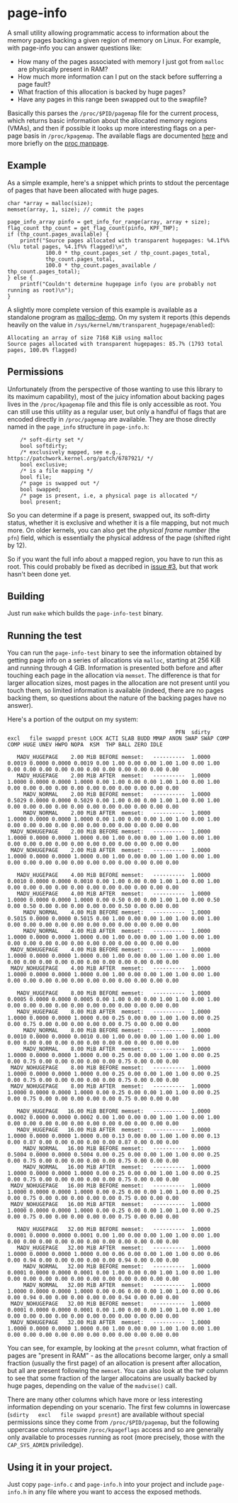 # page-info

A small utility allowing programmatic access to information about the memory pages backing a given region of memory on Linux. For example, with page-info you can answer questions like:

 - How many of the pages associated with memory I just got from `malloc` are physically present in RAM?
 - How much more information can I put on the stack before sufferring a page fault?
 - What fraction of this allocation is backed by huge pages?
 - Have any pages in this range been swapped out to the swapfile?

Basically this parses the `/proc/$PID/pagemap` file for the current process, which returns basic information about the allocated memory regions (VMAs), and then if possible it looks up more interesting flags on a per-page basis in `/proc/kpagemap`. The available flags are documented [here](https://www.kernel.org/doc/Documentation/vm/pagemap.txt) and more briefly on the [proc manpage](http://man7.org/linux/man-pages/man5/proc.5.html).

## Example

As a simple example, here's a snippet which prints to stdout the percentage of pages that have been allocated with huge pages.

```
char *array = malloc(size);
memset(array, 1, size); // commit the pages

page_info_array pinfo = get_info_for_range(array, array + size);
flag_count thp_count = get_flag_count(pinfo, KPF_THP);
if (thp_count.pages_available) {
    printf("Source pages allocated with transparent hugepages: %4.1f%% (%lu total pages, %4.1f%% flagged)\n",
            100.0 * thp_count.pages_set / thp_count.pages_total,
            thp_count.pages_total,
            100.0 * thp_count.pages_available / thp_count.pages_total);
} else {
    printf("Couldn't determine hugepage info (you are probably not running as root)\n");
}
```

A slightly more complete version of this example is available as a standalone program as [malloc-demo](malloc-demo.c). On my system it reports (this depends heavily on the value in `/sys/kernel/mm/transparent_hugepage/enabled`):

```
Allocating an array of size 7168 KiB using malloc
Source pages allocated with transparent hugepages: 85.7% (1793 total pages, 100.0% flagged)
```

## Permissions

Unfortunately (from the perspective of those wanting to use this library to its maximum capability), most of the juicy infomation about backing pages lives in the `/proc/kpagemap` file and this file is only accessible as root. You can still use this utility as a regular user, but only a handful of flags that are encoded directly in `/proc/pagemap` are available. They are those directly named in the `page_info` structure in `page-info.h`:

```
    /* soft-dirty set */
    bool softdirty;
    /* exclusively mapped, see e.g., https://patchwork.kernel.org/patch/6787921/ */
    bool exclusive;
    /* is a file mapping */
    bool file;
    /* page is swapped out */
    bool swapped;
    /* page is present, i.e, a physical page is allocated */
    bool present;
```

So you can determine if a page is present, swapped out, its soft-dirty status, whether it is exclusive and whether it is a file mapping, but not much more. On older kernels, you can also get the _physical frame number_ (the `pfn`) field, which is essentially the physical address of the page (shifted right by 12).

So if you want the full info about a mapped region, you have to run this as root. This could probably be fixed as decribed in [issue #3](https://github.com/travisdowns/page-info/issues/2), but that work hasn't been done yet.

## Building

Just run `make` which builds the `page-info-test` binary.

## Running the test

You can run the `page-info-test` binary to see the information obtained by getting page info on a series of allocations via `malloc`, starting at 256 KiB and running through 4 GiB. Information is presented both before and after touching each page in the allocation via `memset`. The difference is that for larger allocation sizes, most pages in the allocation are not present until you touch them, so limited information is available (indeed, there are no pages backing them, so questions about the nature of the backing pages have no answer). 

Here's a portion of the output on my system:

```
                                                     PFN  sdirty   excl   file swappd presnt LOCK ACTI SLAB BUDD MMAP ANON SWAP SWAP COMP COMP HUGE UNEV HWPO NOPA  KSM  THP BALL ZERO IDLE 

   MADV_HUGEPAGE    2.00 MiB BEFORE memset:   ----------  1.0000 0.0019 0.0000 0.0000 0.0019 0.00 1.00 0.00 0.00 1.00 1.00 0.00 1.00 0.00 0.00 0.00 0.00 0.00 0.00 0.00 0.00 0.00 0.00 0.00
   MADV_HUGEPAGE    2.00 MiB AFTER  memset:   ----------  1.0000 1.0000 0.0000 0.0000 1.0000 0.00 1.00 0.00 0.00 1.00 1.00 0.00 1.00 0.00 0.00 0.00 0.00 0.00 0.00 0.00 0.00 0.00 0.00 0.00
     MADV_NORMAL    2.00 MiB BEFORE memset:   ----------  1.0000 0.5029 0.0000 0.0000 0.5029 0.00 1.00 0.00 0.00 1.00 1.00 0.00 1.00 0.00 0.00 0.00 0.00 0.00 0.00 0.00 0.00 0.00 0.00 0.00
     MADV_NORMAL    2.00 MiB AFTER  memset:   ----------  1.0000 1.0000 0.0000 0.0000 1.0000 0.00 1.00 0.00 0.00 1.00 1.00 0.00 1.00 0.00 0.00 0.00 0.00 0.00 0.00 0.00 0.00 0.00 0.00 0.00
 MADV_NOHUGEPAGE    2.00 MiB BEFORE memset:   ----------  1.0000 1.0000 0.0000 0.0000 1.0000 0.00 1.00 0.00 0.00 1.00 1.00 0.00 1.00 0.00 0.00 0.00 0.00 0.00 0.00 0.00 0.00 0.00 0.00 0.00
 MADV_NOHUGEPAGE    2.00 MiB AFTER  memset:   ----------  1.0000 1.0000 0.0000 0.0000 1.0000 0.00 1.00 0.00 0.00 1.00 1.00 0.00 1.00 0.00 0.00 0.00 0.00 0.00 0.00 0.00 0.00 0.00 0.00 0.00

   MADV_HUGEPAGE    4.00 MiB BEFORE memset:   ----------  1.0000 0.0010 0.0000 0.0000 0.0010 0.00 1.00 0.00 0.00 1.00 1.00 0.00 1.00 0.00 0.00 0.00 0.00 0.00 0.00 0.00 0.00 0.00 0.00 0.00
   MADV_HUGEPAGE    4.00 MiB AFTER  memset:   ----------  1.0000 1.0000 0.0000 0.0000 1.0000 0.00 0.50 0.00 0.00 1.00 1.00 0.00 0.50 0.00 0.50 0.00 0.00 0.00 0.00 0.00 0.50 0.00 0.00 0.00
     MADV_NORMAL    4.00 MiB BEFORE memset:   ----------  1.0000 0.5015 0.0000 0.0000 0.5015 0.00 1.00 0.00 0.00 1.00 1.00 0.00 1.00 0.00 0.00 0.00 0.00 0.00 0.00 0.00 0.00 0.00 0.00 0.00
     MADV_NORMAL    4.00 MiB AFTER  memset:   ----------  1.0000 1.0000 0.0000 0.0000 1.0000 0.00 1.00 0.00 0.00 1.00 1.00 0.00 1.00 0.00 0.00 0.00 0.00 0.00 0.00 0.00 0.00 0.00 0.00 0.00
 MADV_NOHUGEPAGE    4.00 MiB BEFORE memset:   ----------  1.0000 1.0000 0.0000 0.0000 1.0000 0.00 1.00 0.00 0.00 1.00 1.00 0.00 1.00 0.00 0.00 0.00 0.00 0.00 0.00 0.00 0.00 0.00 0.00 0.00
 MADV_NOHUGEPAGE    4.00 MiB AFTER  memset:   ----------  1.0000 1.0000 0.0000 0.0000 1.0000 0.00 1.00 0.00 0.00 1.00 1.00 0.00 1.00 0.00 0.00 0.00 0.00 0.00 0.00 0.00 0.00 0.00 0.00 0.00

   MADV_HUGEPAGE    8.00 MiB BEFORE memset:   ----------  1.0000 0.0005 0.0000 0.0000 0.0005 0.00 1.00 0.00 0.00 1.00 1.00 0.00 1.00 0.00 0.00 0.00 0.00 0.00 0.00 0.00 0.00 0.00 0.00 0.00
   MADV_HUGEPAGE    8.00 MiB AFTER  memset:   ----------  1.0000 1.0000 0.0000 0.0000 1.0000 0.00 0.25 0.00 0.00 1.00 1.00 0.00 0.25 0.00 0.75 0.00 0.00 0.00 0.00 0.00 0.75 0.00 0.00 0.00
     MADV_NORMAL    8.00 MiB BEFORE memset:   ----------  1.0000 0.0010 0.0000 0.0000 0.0010 0.00 1.00 0.00 0.00 1.00 1.00 0.00 1.00 0.00 0.00 0.00 0.00 0.00 0.00 0.00 0.00 0.00 0.00 0.00
     MADV_NORMAL    8.00 MiB AFTER  memset:   ----------  1.0000 1.0000 0.0000 0.0000 1.0000 0.00 0.25 0.00 0.00 1.00 1.00 0.00 0.25 0.00 0.75 0.00 0.00 0.00 0.00 0.00 0.75 0.00 0.00 0.00
 MADV_NOHUGEPAGE    8.00 MiB BEFORE memset:   ----------  1.0000 1.0000 0.0000 0.0000 1.0000 0.00 0.25 0.00 0.00 1.00 1.00 0.00 0.25 0.00 0.75 0.00 0.00 0.00 0.00 0.00 0.75 0.00 0.00 0.00
 MADV_NOHUGEPAGE    8.00 MiB AFTER  memset:   ----------  1.0000 1.0000 0.0000 0.0000 1.0000 0.00 0.25 0.00 0.00 1.00 1.00 0.00 0.25 0.00 0.75 0.00 0.00 0.00 0.00 0.00 0.75 0.00 0.00 0.00

   MADV_HUGEPAGE   16.00 MiB BEFORE memset:   ----------  1.0000 0.0002 0.0000 0.0000 0.0002 0.00 1.00 0.00 0.00 1.00 1.00 0.00 1.00 0.00 0.00 0.00 0.00 0.00 0.00 0.00 0.00 0.00 0.00 0.00
   MADV_HUGEPAGE   16.00 MiB AFTER  memset:   ----------  1.0000 1.0000 0.0000 0.0000 1.0000 0.00 0.13 0.00 0.00 1.00 1.00 0.00 0.13 0.00 0.87 0.00 0.00 0.00 0.00 0.00 0.87 0.00 0.00 0.00
     MADV_NORMAL   16.00 MiB BEFORE memset:   ----------  1.0000 0.5004 0.0000 0.0000 0.5004 0.00 0.25 0.00 0.00 1.00 1.00 0.00 0.25 0.00 0.75 0.00 0.00 0.00 0.00 0.00 0.75 0.00 0.00 0.00
     MADV_NORMAL   16.00 MiB AFTER  memset:   ----------  1.0000 1.0000 0.0000 0.0000 1.0000 0.00 0.25 0.00 0.00 1.00 1.00 0.00 0.25 0.00 0.75 0.00 0.00 0.00 0.00 0.00 0.75 0.00 0.00 0.00
 MADV_NOHUGEPAGE   16.00 MiB BEFORE memset:   ----------  1.0000 1.0000 0.0000 0.0000 1.0000 0.00 0.25 0.00 0.00 1.00 1.00 0.00 0.25 0.00 0.75 0.00 0.00 0.00 0.00 0.00 0.75 0.00 0.00 0.00
 MADV_NOHUGEPAGE   16.00 MiB AFTER  memset:   ----------  1.0000 1.0000 0.0000 0.0000 1.0000 0.00 0.25 0.00 0.00 1.00 1.00 0.00 0.25 0.00 0.75 0.00 0.00 0.00 0.00 0.00 0.75 0.00 0.00 0.00

   MADV_HUGEPAGE   32.00 MiB BEFORE memset:   ----------  1.0000 0.0001 0.0000 0.0000 0.0001 0.00 1.00 0.00 0.00 1.00 1.00 0.00 1.00 0.00 0.00 0.00 0.00 0.00 0.00 0.00 0.00 0.00 0.00 0.00
   MADV_HUGEPAGE   32.00 MiB AFTER  memset:   ----------  1.0000 1.0000 0.0000 0.0000 1.0000 0.00 0.06 0.00 0.00 1.00 1.00 0.00 0.06 0.00 0.94 0.00 0.00 0.00 0.00 0.00 0.94 0.00 0.00 0.00
     MADV_NORMAL   32.00 MiB BEFORE memset:   ----------  1.0000 0.0001 0.0000 0.0000 0.0001 0.00 1.00 0.00 0.00 1.00 1.00 0.00 1.00 0.00 0.00 0.00 0.00 0.00 0.00 0.00 0.00 0.00 0.00 0.00
     MADV_NORMAL   32.00 MiB AFTER  memset:   ----------  1.0000 1.0000 0.0000 0.0000 1.0000 0.00 0.06 0.00 0.00 1.00 1.00 0.00 0.06 0.00 0.94 0.00 0.00 0.00 0.00 0.00 0.94 0.00 0.00 0.00
 MADV_NOHUGEPAGE   32.00 MiB BEFORE memset:   ----------  1.0000 0.0001 0.0000 0.0000 0.0001 0.00 1.00 0.00 0.00 1.00 1.00 0.00 1.00 0.00 0.00 0.00 0.00 0.00 0.00 0.00 0.00 0.00 0.00 0.00
 MADV_NOHUGEPAGE   32.00 MiB AFTER  memset:   ----------  1.0000 1.0000 0.0000 0.0000 1.0000 0.00 1.00 0.00 0.00 1.00 1.00 0.00 1.00 0.00 0.00 0.00 0.00 0.00 0.00 0.00 0.00 0.00 0.00 0.00
```
You can see, for example, by looking at the `presnt` column, what fraction of pages are "present in RAM" - as the allocations become larger, only a small fraction (usually the first page) of an allocation is present after allocation, but all are present following the `memset`. You can also look at the `THP` column to see that some fraction of the larger allocatoins are usually backed by huge pages, depending on the value of the `madvise()` call.

There are many other columns which have more or less interesting information depending on your scenario. The first few columns in lowercase (`sdirty   excl   file swappd presnt`) are available without special permissions since they come from `/proc/$PID/pagemap`, but the following uppercase columns require `/proc/kpageflags` access and so are generally only available to processes running as root (more precisely, those with the `CAP_SYS_ADMIN` priviledge).

## Using it in your project.

Just copy `page-info.c` and `page-info.h` into your project and include `page-info.h` in any file where you want to access the exposed methods.
